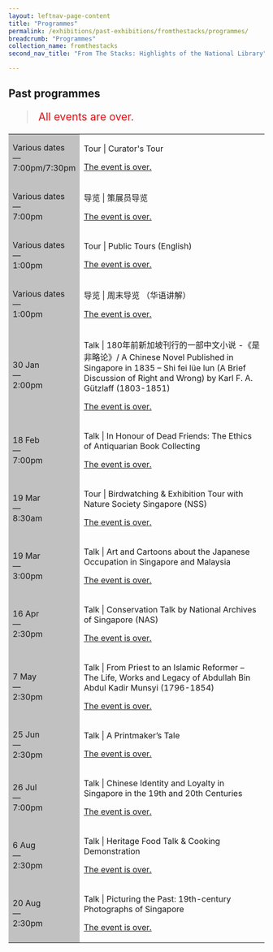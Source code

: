 ```yaml
---
layout: leftnav-page-content
title: "Programmes"
permalink: /exhibitions/past-exhibitions/fromthestacks/programmes/
breadcrumb: "Programmes"
collection_name: fromthestacks
second_nav_title: "From The Stacks: Highlights of the National Library"

---
```


<!-- 

Colours
Upcoming: default colour
Past: #c1c1c1

-->

<section class="section__progs">

<div class="container__description">
    <div class="row">
        <div class="col is-10-mobile">

<h2>Past programmes</h2>

<blockquote style="color: #E21216; font-size: 150%;">All events are over.</blockquote>

<table class="table table-v">
    <tr>
        <td style="background-color: #c1c1c1;">Various dates<br>
            &mdash;<br>
            7:00pm/7:30pm</td>
        <td>
            <p>Tour &#124; Curator's Tour</p>
            <p><a href="/programmes/fromthestacks/curator-tours/">The event is over.</a></p>
        </td>
    </tr>    
    <tr>
        <td style="background-color: #c1c1c1;">Various dates<br>
            &mdash;<br>
            7:00pm</td>
        <td>
            <p>导览 &#124; 策展员导览</p>
            <p><a href="/programmes/fromthestacks/curator-tours/">The event is over.</a></p>
        </td>
    </tr>    
    <tr>
        <td style="background-color: #c1c1c1;">Various dates<br>
            &mdash;<br>
            1:00pm</td>
        <td>
            <p>Tour &#124; Public Tours (English)</p>
            <p><a href="/programmes/fromthestacks/public-tours/">The event is over.</a></p>
        </td>
    </tr>    
    <tr>
        <td style="background-color: #c1c1c1;">Various dates<br>
            &mdash;<br>
            1:00pm</td>
        <td>
            <p>导览 &#124; 周末导览 （华语讲解）</p>
            <p><a href="/programmes/fromthestacks/public-tours/">The event is over.</a></p>
        </td>
    </tr>      
    <tr>
        <td style="background-color: #c1c1c1;">30 Jan<br>
            &mdash;<br>
            2:00pm</td>
        <td>
            <p>Talk &#124; 180年前新加坡刊行的一部中文小说 -《是非略论》/ A Chinese Novel Published in Singapore in 1835 – Shi fei lüe lun (A Brief Discussion of Right and Wrong) by Karl F. A. Gützlaff (1803-1851)</p>
            <p><a href="/programmes/sellingdreams/20160130-talk/">The event is over.</a></p>
        </td>
    </tr>      
    <tr>
        <td style="background-color: #c1c1c1;">18 Feb<br>
            &mdash;<br>
            7:00pm</td>
        <td>
            <p>Talk &#124; In Honour of Dead Friends: The Ethics of Antiquarian Book Collecting</p>
            <p><a href="/programmes/sellingdreams/20160218-talk/">The event is over.</a></p>
        </td>
    </tr>     
    <tr>
        <td style="background-color: #c1c1c1;">19 Mar<br>
            &mdash;<br>
            8:30am</td>
        <td>
            <p>Tour &#124; Birdwatching &amp; Exhibition Tour with Nature Society Singapore (NSS)</p>
            <p><a href="/programmes/sellingdreams/20160319-tour/">The event is over.</a></p>
        </td>
    </tr>    
    <tr>
        <td style="background-color: #c1c1c1;">19 Mar<br>
            &mdash;<br>
            3:00pm</td>
        <td>
            <p>Talk &#124; Art and Cartoons about the Japanese Occupation in Singapore and Malaysia</p>
            <p><a href="/programmes/sellingdreams/20160319-talk/">The event is over.</a></p>
        </td>
    </tr>      
    <tr>
        <td style="background-color: #c1c1c1;">16 Apr<br>
            &mdash;<br>
            2:30pm</td>
        <td>
            <p>Talk &#124; Conservation Talk by National Archives of Singapore (NAS)</p>
            <p><a href="/programmes/sellingdreams/20160416-talk/">The event is over.</a></p>
        </td>
    </tr>     
    <tr>
        <td style="background-color: #c1c1c1;">7 May<br>
            &mdash;<br>
            2:30pm</td>
        <td>
            <p>Talk &#124; From Priest to an Islamic Reformer – The Life, Works and Legacy of Abdullah Bin Abdul Kadir Munsyi (1796-1854)</p>
            <p><a href="/programmes/sellingdreams/20160507-talk/">The event is over.</a></p>
        </td>
    </tr>    
    <tr>
        <td style="background-color: #c1c1c1;">25 Jun<br>
            &mdash;<br>
            2:30pm</td>
        <td>
            <p>Talk &#124; A Printmaker’s Tale</p>
            <p><a href="/programmes/sellingdreams/20160625-talk/">The event is over.</a></p>
        </td>
    </tr>    
    <tr>
        <td style="background-color: #c1c1c1;">26 Jul<br>
            &mdash;<br>
            7:00pm</td>
        <td>
            <p>Talk &#124; Chinese Identity and Loyalty in Singapore in the 19th and 20th Centuries</p>
            <p><a href="/programmes/sellingdreams/20160726-talk/">The event is over.</a></p>
        </td>
    </tr>    
    <tr>
        <td style="background-color: #c1c1c1;">6 Aug<br>
            &mdash;<br>
            2:30pm</td>
        <td>
            <p>Talk &#124; Heritage Food Talk &amp; Cooking Demonstration</p>
            <p><a href="/programmes/sellingdreams/20160806-talk/">The event is over.</a></p>
        </td>
    </tr>      
    <tr>
        <td style="background-color: #c1c1c1;">20 Aug<br>
            &mdash;<br>
            2:30pm</td>
        <td>
            <p>Talk &#124; Picturing the Past: 19th-century Photographs of Singapore</p>
            <p><a href="/programmes/sellingdreams/20160820-talk/">The event is over.</a></p>
        </td>
    </tr>         
</table>
        </div>
    </div>
</div>
</section>